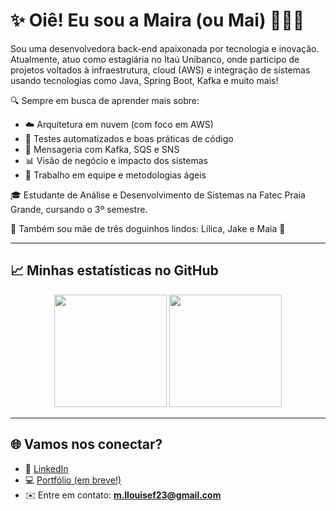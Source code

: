 # ✨ Oiê! Eu sou a Maira (ou Mai) 👩🏾‍💻

Sou uma desenvolvedora back-end apaixonada por tecnologia e inovação. Atualmente, atuo como estagiária no Itaú Unibanco, onde participo de projetos voltados à infraestrutura, cloud (AWS) e integração de sistemas usando tecnologias como Java, Spring Boot, Kafka e muito mais!

🔍 Sempre em busca de aprender mais sobre:
- ☁️ Arquitetura em nuvem (com foco em AWS)
- 🧪 Testes automatizados e boas práticas de código
- 🔄 Mensageria com Kafka, SQS e SNS
- 📊 Visão de negócio e impacto dos sistemas
- 🤝 Trabalho em equipe e metodologias ágeis

🎓 Estudante de Análise e Desenvolvimento de Sistemas na Fatec Praia Grande, cursando o 3º semestre.

🐶 Também sou mãe de três doguinhos lindos: Lilica, Jake e Maia 🐾

---

## 📈 Minhas estatísticas no GitHub

<p align="center">
  <img height="180em" src="https://github-readme-stats.vercel.app/api?username=maira-dev&show_icons=true&theme=tokyonight&include_all_commits=true&count_private=true"/>
  <img height="180em" src="https://github-readme-stats.vercel.app/api/top-langs/?username=maira-dev&layout=compact&langs_count=7&theme=tokyonight"/>
</p>

---

## 🌐 Vamos nos conectar?

- 💼 [LinkedIn](https://www.linkedin.com/in/maira-silverio/)
- 💻 [Portfólio (em breve!)]()
- ✉️ Entre em contato: **m.llouisef23@gmail.com**
